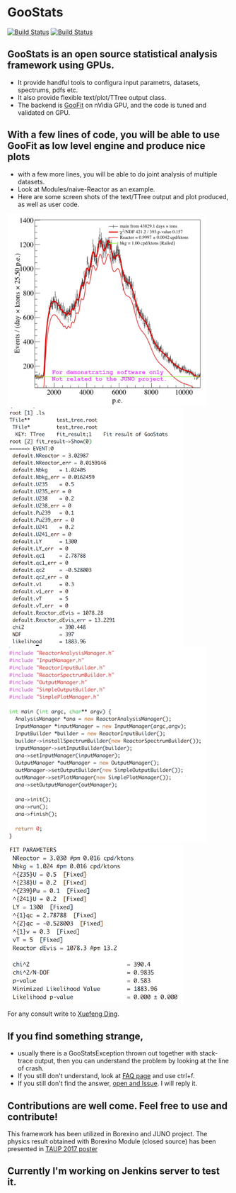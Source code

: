 # GooStats
[![Build Status](https://img.shields.io/travis/GooStats/GooStats/master.svg?label=GooStats/GooStats/master)](https://travis-ci.org/GooStats/GooStats)
[![Build Status](https://img.shields.io/travis/DingXuefeng/GooStats/dingxf_dev.svg?label=DingXuefeng/GooStats/dingxf_dev)](https://travis-ci.org/DingXuefeng/GooStats)

## GooStats is an open source statistical analysis framework using GPUs. 
  - It provide handful tools to configura input parametrs, datasets, spectrums, pdfs etc. 
  - It also provide flexible text/plot/TTree output class. 
  - The backend is [GooFit](http://github.com/GooFit/GooFit) on nVidia GPU, and the code is tuned and validated on GPU.
## With a few lines of code, you will be able to use GooFit as low level engine and produce nice plots
  - with a few more lines, you will be able to do joint analysis of multiple datasets. 
  - Look at Modules/naive-Reactor as an example.
  - Here are some screen shots of the text/TTree output and plot produced, as well as user code.
  
<img src="plot.png" width="450"><img src="TTreeOutput.png" width="400"> 
<img src="code.png" width="450"> <img src="textOutput.png" width="400">

For any consult write to [Xuefeng Ding](mailto:xuefeng.ding.physics@gmail.com).

## If you find something strange, 
  - usually there is a GooStatsException thrown out together with stack-trace output, then you can understand the problem by looking at the line of crash.
  - If you still don't understand, look at [FAQ page](FAQ.md) and use ctrl+f.
  - If you still don't find the answer, [open and Issue](https://github.com/DingXuefeng/GooStats/issues/new). I will reply it.

## Contributions are well come. Feel free to use and contribute!

This framework has been utilized in Borexino and JUNO project. The physics result obtained with Borexino Module (closed source) has been presented in 
[TAUP 2017 poster](https://indico.cern.ch/event/606690/contributions/2591519/attachments/1499504/2334752/PosterTAUP_GPUfitter_v3.3.pdf)

## Currently I'm working on Jenkins server to test it.
